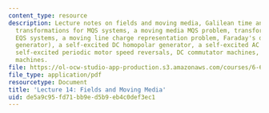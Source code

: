 ```yaml
---
content_type: resource
description: Lecture notes on fields and moving media, Galilean time and space transformations,
  transformations for MQS systems, a moving media MQS problem, transformations for
  EQS systems, a moving line charge representation problem, Faraday's disk (homopolar
  generator), a self-excited DC homopolar generator, a self-excited AC homopolar generator,
  self-excited periodic motor speed reversals, DC commutator machines, and self-excited
  machines.
file: https://ol-ocw-studio-app-production.s3.amazonaws.com/courses/6-641-electromagnetic-fields-forces-and-motion-spring-2005/de5a9c95fd71bb9ed5b9eb4c0def3ec1_lecture14.pdf
file_type: application/pdf
resourcetype: Document
title: 'Lecture 14: Fields and Moving Media'
uid: de5a9c95-fd71-bb9e-d5b9-eb4c0def3ec1
---
```

